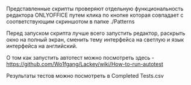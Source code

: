 Представленные скрипты проверяют отдельную функциональность редактора ONLYOFFICE путем клика по кнопке которая совпадает с соответствующим скриншотом в папке ./Patterns

Перед запуском скрипта лучше всего запустить редактор, раскрыть окно на полный экран, сменить тему интерфейса на светлую и язык интерфейса на английский.

О том как запустить автотест можно посмотреть здесь - https://github.com/Wo1fgang/Lackey/wiki/How-to-run-autotest

Результаты тестов можно посмотреть в Completed Tests.csv
